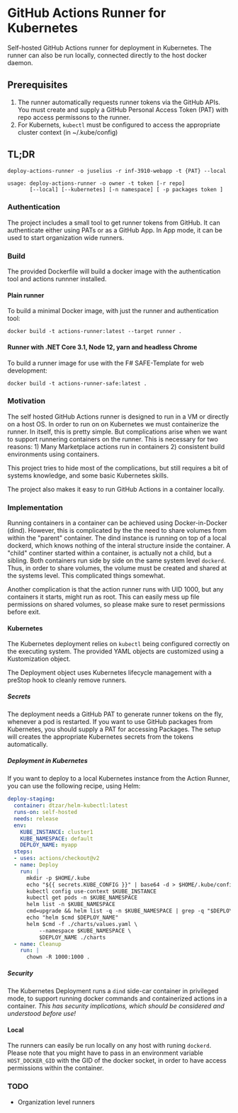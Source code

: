 # GitHub Actions Runner for Kubernetes

Self-hosted GitHub Actions runner for deployment in Kubernetes. The runner can
also be run locally, connected directly to the host docker daemon.

## Prerequisites

1. The runner automatically requests runner tokens via the GitHub APIs.
   You must create and supply a GitHub Personal Access Token (PAT) with repo
   access permissons to the runner.
2. For Kubernets, `kubectl` must be configured to access the appropriate cluster
   context (in ~/.kube/config)

## TL;DR

```
deploy-actions-runner -o juselius -r inf-3910-webapp -t {PAT} --local
```

```
usage: deploy-actions-runner -o owner -t token [-r repo]
       [--local] [--kubernetes] [-n namespace] [ -p packages token ]
```

### Authentication

The project includes a small tool to get runner tokens from GitHub. It can
authenticate either using PATs or as a GitHub App. In App mode, it can be used
to start organization wide runners.

### Build

The provided Dockerfile will build a docker image with the authentication tool
and actions runnner installed.

#### Plain runner

To build a minimal Docker image, with just the runner and authentication tool:

```
docker build -t actions-runner:latest --target runner .
```

#### Runner with .NET Core 3.1, Node 12, yarn and headless Chrome

To build a runner image for use with the F# SAFE-Template for web
development:

```
docker build -t actions-runner-safe:latest .
```

### Motivation

The self hosted GitHub Actions runner is designed to run in a VM or directly on
a host OS. In order to run on on Kubernetes we must containerize the runner. In
itself, this is pretty simple. But complications arise when we want to support
runnering containers on the runner. This is necessary for two reasons: 1) Many
Marketplace actions run in containers 2) consistent build environments using
containers.

This project tries to hide most of the complications, but still
requires a bit of systems knowledge, and some basic Kubernetes skills.

The project also makes it easy to run GitHub Actions in a container locally.

### Implementation

Running containers in a container can be achieved using Docker-in-Docker (dind).
However, this is complicated by the the need to share volumes from within the
"parent" container. The dind instance is running on top of a local dockerd,
which knows nothing of the interal structure inside the container. A "child"
continer started within a container, is actually not a child, but a sibling.
Both containers run side by side on the same system level `dockerd`. Thus, in
order to share volumes, the volume must be created and shared at the systems
level. This complicated things somewhat.

Another complication is that the action runner runs with UID 1000, but any
containers it starts, might run as root. This can easily mess up file
permissions on shared volumes, so please make sure to reset permissions before
exit.

#### Kubernetes

The Kubernetes deployment relies on `kubectl` being configured correctly on the
executing system. The provided YAML objects are customized using a Kustomization
object.

The Deployment object uses Kubernetes lifecycle management with a preStop hook
to cleanly remove runners.

##### Secrets

The deployment needs a GitHub PAT to generate runner tokens on the fly, whenever
a pod is restarted.  If you want to use GitHub packages from Kubernetes, you
should supply a PAT for accessing Packages. The setup will creates the
appropriate Kubernetes secrets from the tokens automatically.

##### Deployment in Kubernetes

If you want to deploy to a local Kubernetes instance from the Action Runner,
you can use the following recipe, using Helm:

```yaml
deploy-staging:
  container: dtzar/helm-kubectl:latest
  runs-on: self-hosted
  needs: release
  env:
    KUBE_INSTANCE: cluster1
    KUBE_NAMESPACE: default
    DEPLOY_NAME: myapp
  steps:
  - uses: actions/checkout@v2
  - name: Deploy
    run: |
      mkdir -p $HOME/.kube
      echo "${{ secrets.KUBE_CONFIG }}" | base64 -d > $HOME/.kube/config
      kubectl config use-context $KUBE_INSTANCE
      kubectl get pods -n $KUBE_NAMESPACE
      helm list -n $KUBE_NAMESPACE
      cmd=upgrade && helm list -q -n $KUBE_NAMESPACE | grep -q "$DEPLOY_NAME" || cmd=install
      echo "helm $cmd $DEPLOY_NAME"
      helm $cmd -f ./charts/values.yaml \
          --namespace $KUBE_NAMESPACE \
          $DEPLOY_NAME ./charts
  - name: Cleanup
    run: |
      chown -R 1000:1000 .
```

##### Security

The Kubernetes Deployment runs a `dind` side-car container in privileged mode,
to support running docker commands and containerized actions in a container.
*This has security implications, which should be considered and understood
before use!*

#### Local

The runners can easily be run locally on any host with runing `dockerd`. Please
note that you might have to pass in an environment variable `HOST_DOCKER_GID`
with the GID of the docker socket, in order to have access permissions within
the container.

### TODO

* Organization level runners
